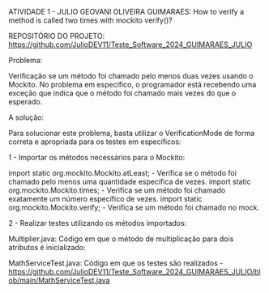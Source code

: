 ATIVIDADE 1 - JULIO GEOVANI OLIVEIRA GUIMARAES: How to verify a method is called two times with mockito verify()?

REPOSITÓRIO DO PROJETO: https://github.com/JulioDEV11/Teste_Software_2024_GUIMARAES_JULIO

Problema:

Verificação se um método foi chamado pelo menos duas vezes usando o Mockito. No problema em específico, o programador 
está recebendo uma exceção que indica que o método foi chamado mais vezes do que o esperado. 

A solução:

Para solucionar este problema, basta utilizar o VerificationMode de forma correta e apropriada para os testes em específicos:

1 - Importar os métodos necessários para o Mockito:

import static org.mockito.Mockito.atLeast; - Verifica se o método foi chamado pelo menos uma quantidade específica de vezes. 
import static org.mockito.Mockito.times; - Verifica se um método foi chamado exatamente um número específico de vezes.
import static org.mockito.Mockito.verify; - Verifica se um método foi chamado no mock. 

2 - Realizar testes utilizando os métodos importados:

Multiplier.java: Código em que o método de multiplicação para dois atributos é inicializado: 

MathServiceTest.java: Código em que os testes são realizados - https://github.com/JulioDEV11/Teste_Software_2024_GUIMARAES_JULIO/blob/main/MathServiceTest.java





